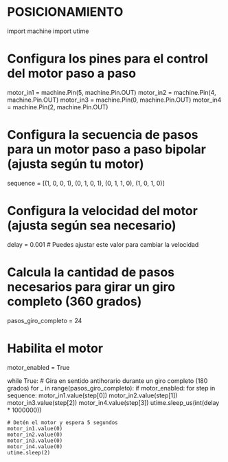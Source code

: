 # POSICIONAMIENTO
import machine
import utime

# Configura los pines para el control del motor paso a paso
motor_in1 = machine.Pin(5, machine.Pin.OUT)
motor_in2 = machine.Pin(4, machine.Pin.OUT)
motor_in3 = machine.Pin(0, machine.Pin.OUT)
motor_in4 = machine.Pin(2, machine.Pin.OUT)

# Configura la secuencia de pasos para un motor paso a paso bipolar (ajusta según tu motor)
sequence = [(1, 0, 0, 1), (0, 1, 0, 1), (0, 1, 1, 0), (1, 0, 1, 0)]

# Configura la velocidad del motor (ajusta según sea necesario)
delay = 0.001  # Puedes ajustar este valor para cambiar la velocidad

# Calcula la cantidad de pasos necesarios para girar un giro completo (360 grados)
pasos_giro_completo = 24

# Habilita el motor
motor_enabled = True

while True:
    # Gira en sentido antihorario durante un giro completo (180 grados)
    for _ in range(pasos_giro_completo):
        if motor_enabled:
            for step in sequence:
                motor_in1.value(step[0])
                motor_in2.value(step[1])
                motor_in3.value(step[2])
                motor_in4.value(step[3])
                utime.sleep_us(int(delay * 1000000))

    # Detén el motor y espera 5 segundos
    motor_in1.value(0)
    motor_in2.value(0)
    motor_in3.value(0)
    motor_in4.value(0)
    utime.sleep(2)
